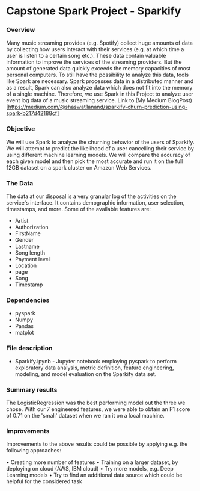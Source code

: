 # Capstone Spark Project - Sparkify

### Overview 

Many music streaming provides (e.g. Spotify) collect huge amounts of data by collecting how users interact with their services (e.g. at which time a user is listen to a certain song etc.). These data contain valuable information to improve the services of the streaming providers. But the amount of generated data quickly exceeds the memory capacities of most personal computers. To still have the possibility to analyze this data, tools like Spark are necessary. Spark processes data in a distributed manner and as a result, Spark can also analyze data which does not fit into the memory of a single machine. Therefore, we use Spark in this Project to analyze user event log data of a music streaming service. 
Link to (My Medium BlogPost)[https://medium.com/@shaswat1anand/sparkify-churn-prediction-using-spark-b217d42188cf]

### Objective

We will use Spark to analyze the churning behavior of the users of Sparkify. We will attempt to predict the likelihood of a user cancelling their service by using different machine learning models. We will compare the accuracy of each given model and then pick the most accurate and run it on the full 12GB dataset on a spark cluster on Amazon Web Services.

### The Data

The data at our disposal is a very granular log of the activities on the service's interface. It contains demographic information, user selection, timestamps, and more. Some of the available features are:

* Artist
* Authorization
* FirstName
* Gender
* Lastname
* Song length
* Payment level
* Location
* page
* Song
* Timestamp

### Dependencies

* pyspark
* Numpy
* Pandas
* matplot

### File description

* Sparkify.ipynb - Jupyter notebook employing pyspark to perform exploratory data analysis, metric definition, feature engineering, modeling, and model evaluation on the Sparkify data set.

### Summary results

The LogisticRegression was the best performing model out the three we chose. With our 7 engineered features, we were able to obtain an F1 score of 0.71 on the 'small' dataset when we ran it on a local machine. 

### Improvements
Improvements to the above results could be possible by applying e.g. the following approaches:

•	Creating more number of features
•	Training on a larger dataset, by deploying on cloud (AWS, IBM cloud)
•	Try more models, e.g. Deep Learning models
•	Try to find an additional data source which could be helpful for the considered task
